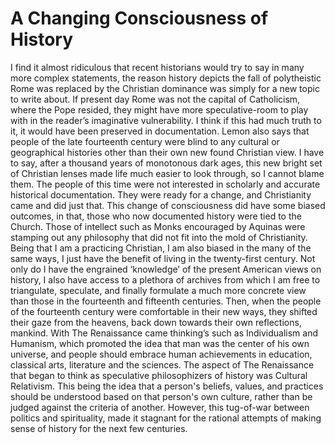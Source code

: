 # A Changing Consciousness of History 

I find it almost ridiculous that recent historians would try to say in many more complex statements, the reason history depicts the fall of polytheistic Rome was replaced by the Christian dominance was simply for a new topic to write about. If present day Rome was not the capital of Catholicism, where the Pope resided, they might have more speculative-room to play with in the reader’s imaginative vulnerability. I think if this had much truth to it, it would have been preserved in documentation. Lemon also says that people of the late fourteenth century were blind to any cultural or geographical histories other than their own new found Christian view. I have to say, after a thousand years of monotonous dark ages, this new bright set of Christian lenses made life much easier to look through, so I cannot blame them. The people of this time were not interested in scholarly and accurate historical documentation. They were ready for a change, and Christianity came and did just that. 
This change of consciousness did have some biased outcomes, in that, those who now documented history were tied to the Church. Those of intellect such as Monks encouraged by Aquinas were stamping out any philosophy that did not fit into the mold of Christianity. Being that I am a practicing Christian, I am also biased in the many of the same ways, I just have the benefit of living in the twenty-first century. Not only do I have the engrained ‘knowledge’ of the present American views on history, I also have access to a plethora of archives from which I am free to triangulate, speculate, and finally formulate a much more concrete view than those in the fourteenth and fifteenth centuries. 
Then, when the people of the fourteenth century were comfortable in their new ways, they shifted their gaze from the heavens, back down towards their own reflections, mankind. With The Renaissance came thinking’s such as Individualism and Humanism, which promoted the idea that man was the center of his own universe, and people should embrace human achievements in education, classical arts, literature and the sciences. The aspect of The Renaissance that began to think as speculative philosophizers of history was Cultural Relativism. This being the idea that a person's beliefs, values, and practices should be understood based on that person's own culture, rather than be judged against the criteria of another. However, this tug-of-war between politics and spirituality, made it stagnant for the rational attempts of making sense of history for the next few centuries.  

